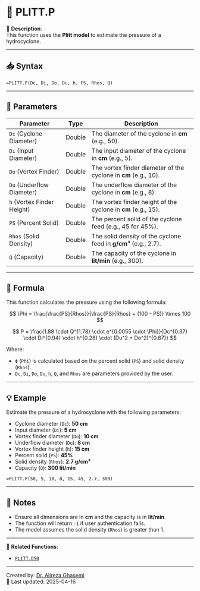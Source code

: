 # 🔁 PLITT.P

🔹 **Description**:  
This function uses the **Plitt model** to estimate the pressure of a hydrocyclone.

---

## 📥 Syntax

```excel
=PLITT.P(Dc, Di, Do, Du, h, PS, Rhos, Q)
```

---

## 🧾 Parameters

| Parameter          | Type    | Description                                                                 |
|---------------------|---------|-----------------------------------------------------------------------------|
| `Dc` (Cyclone Diameter) | Double  | The diameter of the cyclone in **cm** (e.g., 50).                          |
| `Di` (Input Diameter)   | Double  | The input diameter of the cyclone in **cm** (e.g., 5).                     |
| `Do` (Vortex Finder)    | Double  | The vortex finder diameter of the cyclone in **cm** (e.g., 10).            |
| `Du` (Underflow Diameter) | Double | The underflow diameter of the cyclone in **cm** (e.g., 8).                 |
| `h` (Vortex Finder Height) | Double | The vortex finder height of the cyclone in **cm** (e.g., 15).             |
| `PS` (Percent Solid)     | Double | The percent solid of the cyclone feed (e.g., 45 for 45%).                  |
| `Rhos` (Solid Density)   | Double | The solid density of the cyclone feed in **g/cm³** (e.g., 2.7).            |
| `Q` (Capacity)           | Double | The capacity of the cyclone in **lit/min** (e.g., 300).                    |

---

## 🧮 Formula

This function calculates the pressure using the following formula:

$$
\Phi = \frac{\frac{PS}{Rhos}}{\frac{PS}{Rhos} + (100 - PS)} \times 100
$$

$$
P = \frac{1.88 \cdot Q^{1.78} \cdot e^{0.0055 \cdot \Phi}}{Dc^{0.37} \cdot Di^{0.94} \cdot h^{0.28} \cdot (Du^2 + Do^2)^{0.87}}
$$

Where:  
- `Φ` (`Phi`) is calculated based on the percent solid (`PS`) and solid density (`Rhos`).  
- `Dc`, `Di`, `Do`, `Du`, `h`, `Q`, and `Rhos` are parameters provided by the user.

---

## 💡 Example

Estimate the pressure of a hydrocyclone with the following parameters:  
- Cyclone diameter (`Dc`): **50 cm**  
- Input diameter (`Di`): **5 cm**  
- Vortex finder diameter (`Do`): **10 cm**  
- Underflow diameter (`Du`): **8 cm**  
- Vortex finder height (`h`): **15 cm**  
- Percent solid (`PS`): **45%**  
- Solid density (`Rhos`): **2.7 g/cm³**  
- Capacity (`Q`): **300 lit/min**

```excel
=PLITT.P(50, 5, 10, 8, 15, 45, 2.7, 300)
```

---

## 📝 Notes

- Ensure all dimensions are in **cm** and the capacity is in **lit/min**.
- The function will return `-1` if user authentication fails.
- The model assumes the solid density (`Rhos`) is greater than 1.

---

📌 **Related Functions**:
- [`PLITT.D50`](./PlittD50.md)

---

Created by: [Dr. Alireza Ghasemi](https://github.com/Dr-Alireza-Ghasemi)  
📅 Last updated: 2025-04-16